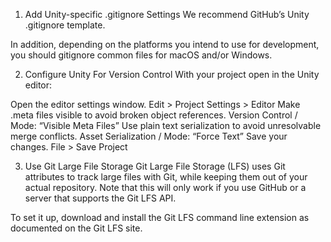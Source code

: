1. Add Unity-specific .gitignore Settings
We recommend GitHub’s Unity .gitignore template.

In addition, depending on the platforms you intend to use for development, you should gitignore common files for macOS and/or Windows.

2. Configure Unity For Version Control
With your project open in the Unity editor:

Open the editor settings window.
Edit > Project Settings > Editor
Make .meta files visible to avoid broken object references.
Version Control / Mode: “Visible Meta Files”
Use plain text serialization to avoid unresolvable merge conflicts.
Asset Serialization / Mode: “Force Text”
Save your changes.
File > Save Project



3. Use Git Large File Storage
Git Large File Storage (LFS) uses Git attributes to track large files with Git, while keeping them out of your actual repository. Note that this will only work if you use GitHub or a server that supports the Git LFS API.

To set it up, download and install the Git LFS command line extension as documented on the Git LFS site.
